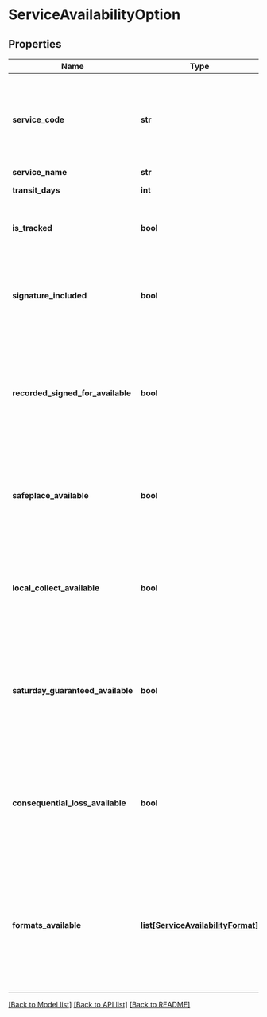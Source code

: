 # ServiceAvailabilityOption

## Properties
Name | Type | Description | Notes
------------ | ------------- | ------------- | -------------
**service_code** | **str** | Service Code&lt;br /&gt;Customer Mapped Service Code or System Service Code for this service. | 
**service_name** | **str** | Service Name | 
**transit_days** | **int** | Estimated Transit Days | 
**is_tracked** | **bool** | Is Tracked&lt;br /&gt;If true, the service is a tracked service. | 
**signature_included** | **bool** | Signature Included&lt;br /&gt;If true, a signature required on delivery is included with the service. | 
**recorded_signed_for_available** | **bool** | Recorded Signed For Enhancement Available&lt;br /&gt;If true, the recorded signed for enhancement can be used with this service. | 
**safeplace_available** | **bool** | Safe Place Enhancement Available&lt;br /&gt;If true, the safe place enhancement can be used with this service. | 
**local_collect_available** | **bool** | Local Collect Enhancement Available&lt;br /&gt;If true, the local collect enhancement can be used with this service. | 
**saturday_guaranteed_available** | **bool** | Saturday Guaranteed Enhancement Available&lt;br /&gt;If true, the saturday guaranteed enhancement can be used with this service. | 
**consequential_loss_available** | **bool** | Consequential Loss Enhancement Available&lt;br /&gt;If true, the consequential loss enhancement can be used with this service. | 
**formats_available** | [**list[ServiceAvailabilityFormat]**](ServiceAvailabilityFormat.md) | Formats Available&lt;br /&gt;All formats that are available for this service for the given weight, including the maximum weight possible for each format. | 

[[Back to Model list]](../README.md#documentation-for-models) [[Back to API list]](../README.md#documentation-for-api-endpoints) [[Back to README]](../README.md)


